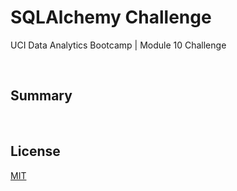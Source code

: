 # SQLAlchemy Challenge

UCI Data Analytics Bootcamp | Module 10 Challenge

<br />

## Summary

<br />

## License

[MIT](https://choosealicense.com/licenses/mit/)
